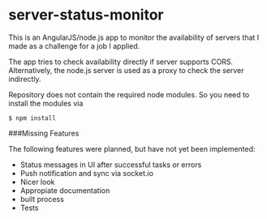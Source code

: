 server-status-monitor
=====================

This is an AngularJS/node.js app to monitor the availability of servers that I made as a challenge for a job I applied.

The app tries to check availability directly if server supports CORS. Alternatively, the node.js server is used as a proxy to check the server indirectly.

Repository does not contain the required node modules. So you need to install the modules via

    $ npm install

###Missing Features

The following features were planned, but have not yet been implemented:

* Status messages in UI after successful tasks or errors
* Push notification and sync via socket.io
* Nicer look
* Appropiate documentation
* built process
* Tests

